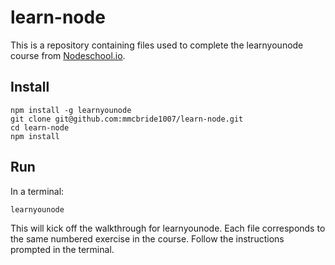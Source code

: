 learn-node
==========

This is a repository containing files used to complete the learnyounode course from [Nodeschool.io](http://nodeschool.io/#workshopper-list).

## Install

```
npm install -g learnyounode
git clone git@github.com:mmcbride1007/learn-node.git
cd learn-node
npm install
```

## Run

In a terminal:

```
learnyounode
```

This will kick off the walkthrough for learnyounode. Each file corresponds to the same numbered exercise in the course. Follow the instructions prompted in the terminal.
